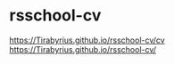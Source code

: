 # rsschool-cv
https://Tirabyrius.github.io/rsschool-cv/cv
https://Tirabyrius.github.io/rsschool-cv/
